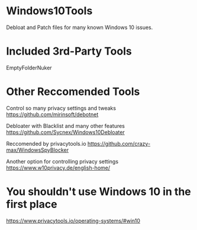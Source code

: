 # Windows10Tools
Debloat and Patch files for many known Windows 10 issues.

# Included 3rd-Party Tools

EmptyFolderNuker

# Other Reccomended Tools

Control so many privacy settings and tweaks
https://github.com/mirinsoft/debotnet

Debloater with Blacklist and many other features
https://github.com/Sycnex/Windows10Debloater

Reccomended by privacytools.io
https://github.com/crazy-max/WindowsSpyBlocker

Another option for controlling privacy settings
https://www.w10privacy.de/english-home/

# You shouldn't use Windows 10 in the first place

https://www.privacytools.io/operating-systems/#win10
